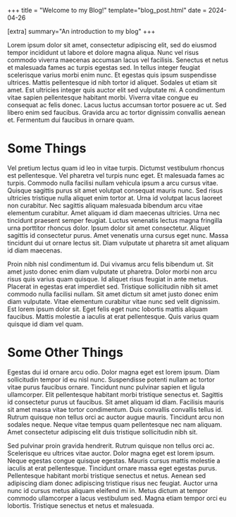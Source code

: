 +++
title = "Welcome to my Blog!"
template="blog_post.html"
date = 2024-04-26

[extra]
summary="An introduction to my blog"
+++

Lorem ipsum dolor sit amet, consectetur adipiscing elit, sed do eiusmod tempor incididunt ut labore et dolore magna aliqua. Nunc vel risus commodo viverra maecenas accumsan lacus vel facilisis. Senectus et netus et malesuada fames ac turpis egestas sed. In tellus integer feugiat scelerisque varius morbi enim nunc. Et egestas quis ipsum suspendisse ultrices. Mattis pellentesque id nibh tortor id aliquet. Sodales ut etiam sit amet. Est ultricies integer quis auctor elit sed vulputate mi. A condimentum vitae sapien pellentesque habitant morbi. Viverra vitae congue eu consequat ac felis donec. Lacus luctus accumsan tortor posuere ac ut. Sed libero enim sed faucibus. Gravida arcu ac tortor dignissim convallis aenean et. Fermentum dui faucibus in ornare quam.

# Some Things

Vel pretium lectus quam id leo in vitae turpis. Dictumst vestibulum rhoncus est pellentesque. Vel pharetra vel turpis nunc eget. Et malesuada fames ac turpis. Commodo nulla facilisi nullam vehicula ipsum a arcu cursus vitae. Quisque sagittis purus sit amet volutpat consequat mauris nunc. Sed risus ultricies tristique nulla aliquet enim tortor at. Urna id volutpat lacus laoreet non curabitur. Nec sagittis aliquam malesuada bibendum arcu vitae elementum curabitur. Amet aliquam id diam maecenas ultricies. Urna nec tincidunt praesent semper feugiat. Luctus venenatis lectus magna fringilla urna porttitor rhoncus dolor. Ipsum dolor sit amet consectetur. Aliquet sagittis id consectetur purus. Amet venenatis urna cursus eget nunc. Massa tincidunt dui ut ornare lectus sit. Diam vulputate ut pharetra sit amet aliquam id diam maecenas.

Proin nibh nisl condimentum id. Dui vivamus arcu felis bibendum ut. Sit amet justo donec enim diam vulputate ut pharetra. Dolor morbi non arcu risus quis varius quam quisque. Id aliquet risus feugiat in ante metus. Placerat in egestas erat imperdiet sed. Tristique sollicitudin nibh sit amet commodo nulla facilisi nullam. Sit amet dictum sit amet justo donec enim diam vulputate. Vitae elementum curabitur vitae nunc sed velit dignissim. Est lorem ipsum dolor sit. Eget felis eget nunc lobortis mattis aliquam faucibus. Mattis molestie a iaculis at erat pellentesque. Quis varius quam quisque id diam vel quam.

# Some Other Things

Egestas dui id ornare arcu odio. Dolor magna eget est lorem ipsum. Diam sollicitudin tempor id eu nisl nunc. Suspendisse potenti nullam ac tortor vitae purus faucibus ornare. Tincidunt nunc pulvinar sapien et ligula ullamcorper. Elit pellentesque habitant morbi tristique senectus et. Sagittis id consectetur purus ut faucibus. Sit amet aliquam id diam. Facilisis mauris sit amet massa vitae tortor condimentum. Duis convallis convallis tellus id. Rutrum quisque non tellus orci ac auctor augue mauris. Tincidunt arcu non sodales neque. Neque vitae tempus quam pellentesque nec nam aliquam. Amet consectetur adipiscing elit duis tristique sollicitudin nibh sit.

Sed pulvinar proin gravida hendrerit. Rutrum quisque non tellus orci ac. Scelerisque eu ultrices vitae auctor. Dolor magna eget est lorem ipsum. Neque egestas congue quisque egestas. Mauris cursus mattis molestie a iaculis at erat pellentesque. Tincidunt ornare massa eget egestas purus. Pellentesque habitant morbi tristique senectus et netus. Aenean sed adipiscing diam donec adipiscing tristique risus nec feugiat. Auctor urna nunc id cursus metus aliquam eleifend mi in. Metus dictum at tempor commodo ullamcorper a lacus vestibulum sed. Magna etiam tempor orci eu lobortis. Tristique senectus et netus et malesuada.